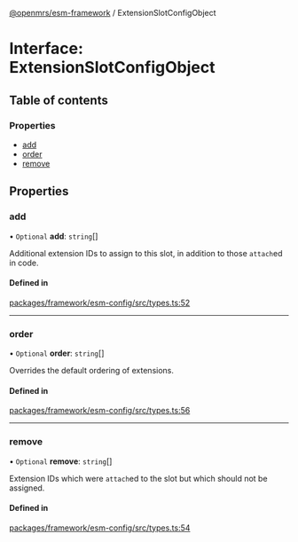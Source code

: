 [@openmrs/esm-framework](../API.md) / ExtensionSlotConfigObject

# Interface: ExtensionSlotConfigObject

## Table of contents

### Properties

- [add](ExtensionSlotConfigObject.md#add)
- [order](ExtensionSlotConfigObject.md#order)
- [remove](ExtensionSlotConfigObject.md#remove)

## Properties

### add

• `Optional` **add**: `string`[]

Additional extension IDs to assign to this slot, in addition to those `attach`ed in code.

#### Defined in

[packages/framework/esm-config/src/types.ts:52](https://github.com/openmrs/openmrs-esm-core/blob/master/packages/framework/esm-config/src/types.ts#L52)

___

### order

• `Optional` **order**: `string`[]

Overrides the default ordering of extensions.

#### Defined in

[packages/framework/esm-config/src/types.ts:56](https://github.com/openmrs/openmrs-esm-core/blob/master/packages/framework/esm-config/src/types.ts#L56)

___

### remove

• `Optional` **remove**: `string`[]

Extension IDs which were `attach`ed to the slot but which should not be assigned.

#### Defined in

[packages/framework/esm-config/src/types.ts:54](https://github.com/openmrs/openmrs-esm-core/blob/master/packages/framework/esm-config/src/types.ts#L54)
